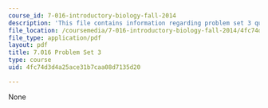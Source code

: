 ```yaml
---
course_id: 7-016-introductory-biology-fall-2014
description: 'This file contains information regarding problem set 3 questions. '
file_location: /coursemedia/7-016-introductory-biology-fall-2014/4fc74d3d4a25ace31b7caa08d7135d20_MIT7_016F14_Pset3Q.pdf
file_type: application/pdf
layout: pdf
title: 7.016 Problem Set 3
type: course
uid: 4fc74d3d4a25ace31b7caa08d7135d20

---
```

None